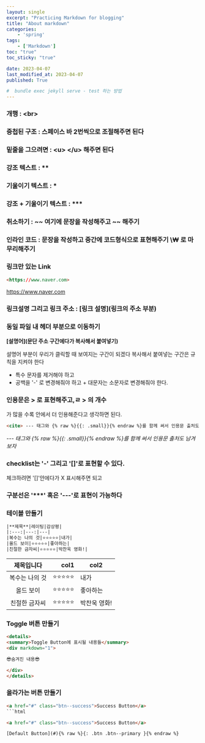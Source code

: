 ```yaml
---
layout: single
excerpt: "Practicing Markdown for blogging"
title: "About markdown"
categories:
    - 'spring'
tags:
    - ['Markdown']
toc: "true"
toc_sticky: "true"

date: 2023-04-07
last_modified_at: 2023-04-07
published: True

#  bundle exec jekyll serve - test 하는 방법 
---
```

### 개행 : \<br>
### 중첩된 구조 : 스페이스 바 2번씩으로 조절해주면 된다

### 밑줄을 그으려면 : \<u> \</u> 해주면 된다 
### 강조 텍스트 : \**
### 기울이기 텍스트 : \*
### 강조 + 기울이기 텍스트 : \***
### 취소하기 : \~~ 여기에 문장을 작성해주고 \~~ 해주기 
### 인라인 코드 : 문장을 작성하고 중간에 코드형식으로 표현해주기 \₩ 로 마무리해주기


### 링크만 있는 Link
```html
<https://www.naver.com>
```
<https://www.naver.com>

### 링크설명 그리고 링크 주소 : \[링크 설명](링크의 주소 부분)

### 동일 파일 내 헤더 부분으로 이동하기
**[설명어](문단 주소 구간에다가 복사해서 붙여넣기)**

설명어 부분이 우리가 클릭할 때 보여지는 구간이 되겠다 
복사해서 붙여넣는 구간은 규칙을 지켜야 한다
- 특수 문자를 제거해야 하고 
- 공백을 '-' 로 변경해줘야 하고 + 대문자는 소문자로 변경해줘야 한다. 

### 인용문은 \> 로 표현해주고,ㄹ \> 의 개수
가 많을 수록 안에서 더 인용해준다고 생각하면 된다. 

```html
<cite> --- 태그와 {% raw %}{{: .small}}{% endraw %}를 함께 써서 인용문 출처도 남겨보자
```
<cite> --- 태그와 {% raw %}{{: .small}}{% endraw %}를 함께 써서 인용문 출처도 남겨보자

### checklist는 '-' 그리고 '[]'로 표현할 수 있다. 
체크하려면 '[]'안에다가 X 표시해주면 되고
### 구분선은 '***' 혹은 '---'로 표현이 가능하다 

### 테이블 만들기
```html
|**제목**|레이팅|감상평|
|:---:|---:|---|
|복수는 나의 것|⭐⭐⭐⭐⭐|내가|
|올드 보이|⭐⭐⭐⭐⭐|좋아하는|
|친절한 금자씨|⭐⭐⭐⭐⭐|박찬욱 영화!|
```

|**제목입니다**|col1|col2|
|:---:|---:|---|
|복수는 나의 것|⭐⭐⭐⭐⭐|내가| <- 각 row에 작성하기
|올드 보이|⭐⭐⭐⭐⭐|좋아하는| <- 각 row에 작성하기
|친절한 금자씨|⭐⭐⭐⭐⭐|박찬욱 영화!| <- 각 row에 작성하기

### Toggle 버튼 만들기
```html
<details>
<summary>Toggle Button에 표시될 내용들</summary>
<div markdown="1">       

😎숨겨진 내용😎

</div>
</details>
```

### 올라가는 버튼 만들기

```html
<a href="#" class="btn--success">Success Button</a>
```html

<a href="#" class="btn--success">Success Button</a>

[Default Button](#){% raw %}{: .btn .btn--primary }{% endraw %}
